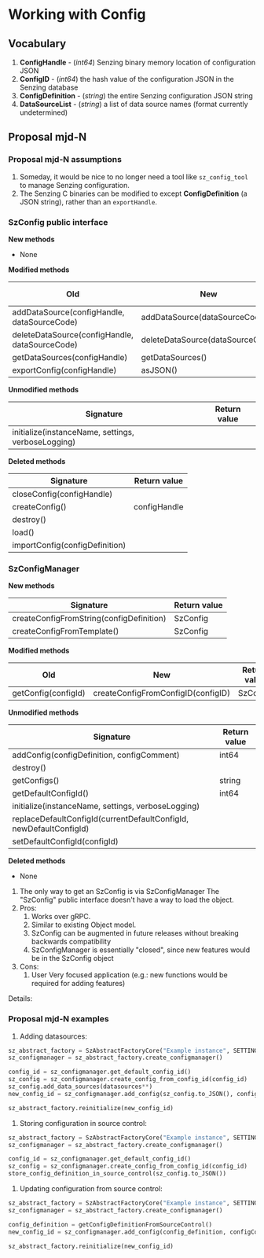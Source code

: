 # Working with Config

## Vocabulary

1. **ConfigHandle** - (*int64*) Senzing binary memory location of configuration JSON
1. **ConfigID** - (*int64*) the hash value of the configuration JSON in the Senzing database
1. **ConfigDefinition** - (*string*) the entire Senzing configuration JSON string
1. **DataSourceList** - (*string*) a list of data source names (format currently undetermined)

## Proposal mjd-N

### Proposal mjd-N assumptions

1. Someday, it would be nice to no longer need a tool like `sz_config_tool` to manage Senzing configuration.
1. The Senzing C binaries can be modified to except **ConfigDefinition** (a JSON string), rather than an `exportHandle`.

### SzConfig public interface

**New methods**

- None

**Modified methods**

| Old                                            | New                              | Return value |
|------------------------------------------------|----------------------------------|--------------|
| addDataSource(configHandle, dataSourceCode)    | addDataSource(dataSourceCode)    | string       |
| deleteDataSource(configHandle, dataSourceCode) | deleteDataSource(dataSourceCode) | string       |
| getDataSources(configHandle)                   | getDataSources()                 | string       |
| exportConfig(configHandle)                     | asJSON()                         | string       |

**Unmodified methods**

| Signature | Return value |
|-----------|--------------|
| initialize(instanceName, settings, verboseLogging) | |

**Deleted methods**

| Signature                      | Return value |
|--------------------------------|--------------|
| closeConfig(configHandle)      ||
| createConfig()                 | configHandle |
| destroy()                      ||
| load()                         ||
| importConfig(configDefinition) ||

### SzConfigManager

**New methods**

| Signature                                | Return value |
|------------------------------------------|--------------|
| createConfigFromString(configDefinition) | SzConfig     |
| createConfigFromTemplate()               | SzConfig     |

**Modified methods**

| Old                 | New                                | Return value |
|---------------------|------------------------------------|--------------|
| getConfig(configId) | createConfigFromConfigID(configID) | SzConfig     |

**Unmodified methods**

| Signature                                                          | Return value |
|--------------------------------------------------------------------|--------------|
| addConfig(configDefinition, configComment)                         | int64        |
| destroy()                                                          |              |
| getConfigs()                                                       | string       |
| getDefaultConfigId()                                               | int64        |
| initialize(instanceName, settings, verboseLogging)                 |              |
| replaceDefaultConfigId(currentDefaultConfigId, newDefaultConfigId) |              |
| setDefaultConfigId(configId)                                       |              |

**Deleted methods**

- None

1. The only way to get an SzConfig is via SzConfigManager
   The "SzConfig" public interface doesn't have a way to load the object.
1. Pros:
    1. Works over gRPC.
    1. Similar to existing Object model.
    1. SzConfig can be augmented in future releases without breaking backwards compatibility
    1. SzConfigManager is essentially "closed", since new features would be in the SzConfig object
1. Cons:
    1. User Very focused application (e.g.: new functions would be required for adding features)

Details:

### Proposal mjd-N examples

1. Adding datasources:

```python
sz_abstract_factory = SzAbstractFactoryCore("Example instance", SETTINGS)
sz_configmanager = sz_abstract_factory.create_configmanager()

config_id = sz_configmanager.get_default_config_id()
sz_config = sz_configmanager.create_config_from_config_id(config_id)
sz_config.add_data_sources(datasources**)
new_config_id = sz_configmanager.add_config(sz_config.to_JSON(), configComment)

sz_abstract_factory.reinitialize(new_config_id)
```

1. Storing configuration in source control:

```python
sz_abstract_factory = SzAbstractFactoryCore("Example instance", SETTINGS)
sz_configmanager = sz_abstract_factory.create_configmanager()

config_id = sz_configmanager.get_default_config_id()
sz_config = sz_configmanager.create_config_from_config_id(config_id)
store_config_definition_in_source_control(sz_config.to_JSON())
```

1. Updating configuration from source control:

```python
sz_abstract_factory = SzAbstractFactoryCore("Example instance", SETTINGS)
sz_configmanager = sz_abstract_factory.create_configmanager()

config_definition = getConfigDefinitionFromSourceControl()
new_config_id = sz_configmanager.add_config(config_definition, configComment)

sz_abstract_factory.reinitialize(new_config_id)
```
